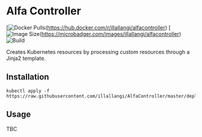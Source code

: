 # Alfa Controller
[![Docker Pulls](https://img.shields.io/docker/pulls/illallangi/alfacontroller.svg)(https://hub.docker.com/r/illallangi/alfacontroller)
[![Image Size](https://images.microbadger.com/badges/image/illallangi/alfacontroller.svg)(https://microbadger.com/images/illallangi/alfacontroller)
![Build](https://github.com/illallangi/AlfaController/workflows/Build/badge.svg)

Creates Kubernetes resources by processing custom resources through a Jinja2 template.

## Installation

    kubectl apply -f https://raw.githubusercontent.com/illallangi/AlfaController/master/deploy.yaml

## Usage

TBC
